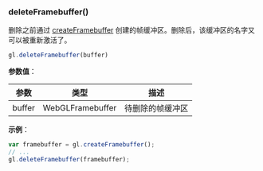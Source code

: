 ### deleteFramebuffer()

删除之前通过 [createFramebuffer](#createFramebuffer) 创建的帧缓冲区。删除后，该缓冲区的名字又可以被重新激活了。

```js
gl.deleteFramebuffer(buffer)
```

**参数值**：

|参数|类型|描述|
|-|-|-|
|buffer|WebGLFramebuffer|待删除的帧缓冲区|

**示例**：

```js
var framebuffer = gl.createFramebuffer();
// ...
gl.deleteFramebuffer(framebuffer);
```
